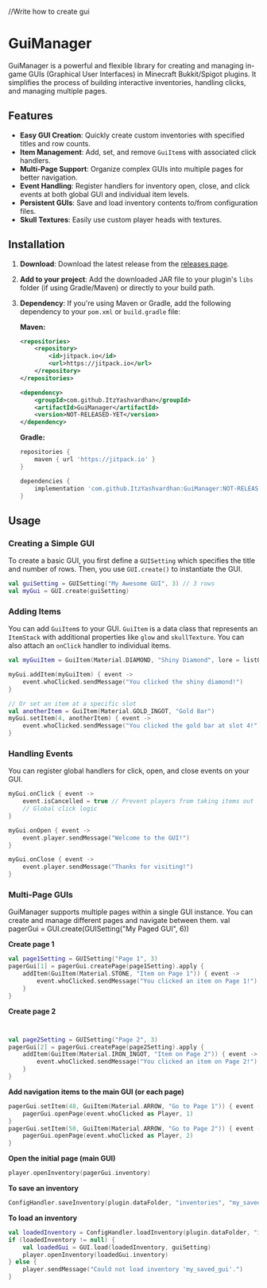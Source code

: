 
//Write how to create gui

# GuiManager

GuiManager is a powerful and flexible library for creating and managing in-game GUIs (Graphical User Interfaces) in Minecraft Bukkit/Spigot plugins. It simplifies the process of building interactive inventories, handling clicks, and managing multiple pages.

## Features

- **Easy GUI Creation**: Quickly create custom inventories with specified titles and row counts.
- **Item Management**: Add, set, and remove `GuiItem`s with associated click handlers.
- **Multi-Page Support**: Organize complex GUIs into multiple pages for better navigation.
- **Event Handling**: Register handlers for inventory open, close, and click events at both global GUI and individual item levels.
- **Persistent GUIs**: Save and load inventory contents to/from configuration files.
- **Skull Textures**: Easily use custom player heads with textures.

## Installation

1. **Download**: Download the latest release from the [releases page](link-to-releases-page).
2. **Add to your project**: Add the downloaded JAR file to your plugin's `libs` folder (if using Gradle/Maven) or directly to your build path.
3. **Dependency**: If you're using Maven or Gradle, add the following dependency to your `pom.xml` or `build.gradle` file:

   **Maven:**
   ```xml
   <repositories>
       <repository>
           <id>jitpack.io</id>
           <url>https://jitpack.io</url>
       </repository>
   </repositories>

   <dependency>
       <groupId>com.github.ItzYashvardhan</groupId>
       <artifactId>GuiManager</artifactId>
       <version>NOT-RELEASED-YET</version>
   </dependency>
   ```

   **Gradle:**
   ```gradle
   repositories {
       maven { url 'https://jitpack.io' }
   }

   dependencies {
       implementation 'com.github.ItzYashvardhan:GuiManager:NOT-RELEASED-YET'
   }
   ```

## Usage

### Creating a Simple GUI

To create a basic GUI, you first define a `GUISetting` which specifies the title and number of rows. Then, you use `GUI.create()` to instantiate the GUI.

```kotlin
val guiSetting = GUISetting("My Awesome GUI", 3) // 3 rows
val myGui = GUI.create(guiSetting)
```
### Adding Items

You can add `GuiItem`s to your GUI. `GuiItem` is a data class that represents an `ItemStack` with additional properties like `glow` and `skullTexture`. You can also attach an `onClick` handler to individual items.

```kotlin
val myGuiItem = GuiItem(Material.DIAMOND, "Shiny Diamond", lore = listOf("Very valuable!"), glow = true)

myGui.addItem(myGuiItem) { event ->
    event.whoClicked.sendMessage("You clicked the shiny diamond!")
}

// Or set an item at a specific slot
val anotherItem = GuiItem(Material.GOLD_INGOT, "Gold Bar")
myGui.setItem(4, anotherItem) { event ->
    event.whoClicked.sendMessage("You clicked the gold bar at slot 4!")
}
```

### Handling Events

You can register global handlers for click, open, and close events on your GUI.

```kotlin
myGui.onClick { event ->
    event.isCancelled = true // Prevent players from taking items out
    // Global click logic
}

myGui.onOpen { event ->
    event.player.sendMessage("Welcome to the GUI!")
}

myGui.onClose { event ->
    event.player.sendMessage("Thanks for visiting!")
}
```

### Multi-Page GUIs

GuiManager supports multiple pages within a single GUI instance. You can create and manage different pages and navigate between them.
val pagerGui = GUI.create(GUISetting("My Paged GUI", 6))

**Create page 1**
```kotlin
val page1Setting = GUISetting("Page 1", 3)
pagerGui[1] = pagerGui.createPage(page1Setting).apply {
    addItem(GuiItem(Material.STONE, "Item on Page 1")) { event ->
        event.whoClicked.sendMessage("You clicked an item on Page 1!")
    }
}
```
**Create page 2**
```kotlin


val page2Setting = GUISetting("Page 2", 3)
pagerGui[2] = pagerGui.createPage(page2Setting).apply {
    addItem(GuiItem(Material.IRON_INGOT, "Item on Page 2")) { event ->
        event.whoClicked.sendMessage("You clicked an item on Page 2!")
    }
}
```

**Add navigation items to the main GUI (or each page)**
```kotlin
pagerGui.setItem(48, GuiItem(Material.ARROW, "Go to Page 1")) { event ->
    pagerGui.openPage(event.whoClicked as Player, 1)
}
pagerGui.setItem(50, GuiItem(Material.ARROW, "Go to Page 2")) { event ->
    pagerGui.openPage(event.whoClicked as Player, 2)
}
```

**Open the initial page (main GUI)**
```kotlin
player.openInventory(pagerGui.inventory)
```

**To save an inventory**
```kotlin
ConfigHandler.saveInventory(plugin.dataFolder, "inventories", "my_saved_gui", myGui.inventory)
```

**To load an inventory**
```kotlin
val loadedInventory = ConfigHandler.loadInventory(plugin.dataFolder, "inventories", "my_saved_gui")
if (loadedInventory != null) {
    val loadedGui = GUI.load(loadedInventory, guiSetting)
    player.openInventory(loadedGui.inventory)
} else {
    player.sendMessage("Could not load inventory 'my_saved_gui'.")
}
```